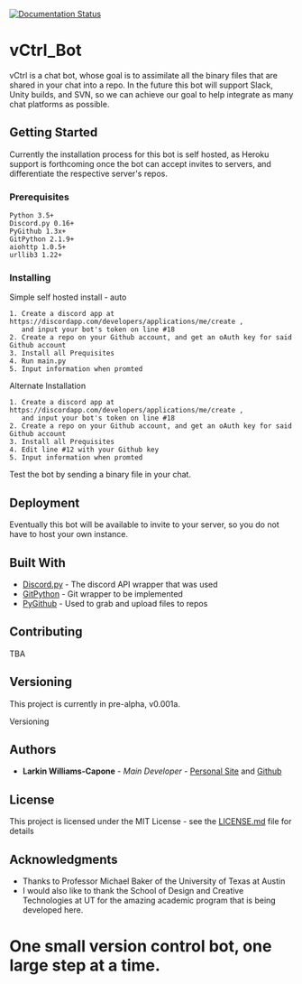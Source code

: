 [![Documentation Status](https://readthedocs.org/projects/vctrl-bot/badge/?version=latest)](http://vctrl-bot.readthedocs.io/en/latest/?badge=latest)


# vCtrl_Bot

vCtrl is a chat bot, whose goal is to assimilate all the binary files that are shared in your chat into a repo. In the future this bot will support Slack, Unity builds, and SVN, so we can achieve our goal to help integrate as many chat platforms as possible. 

## Getting Started

Currently the installation process for this bot is self hosted, as Heroku support is forthcoming once the bot can accept invites to servers, and differentiate the respective server's repos. 

### Prerequisites


```
Python 3.5+
Discord.py 0.16+
PyGithub 1.3x+
GitPython 2.1.9+
aiohttp 1.0.5+
urllib3 1.22+
```

### Installing

Simple self hosted install - auto

```
1. Create a discord app at https://discordapp.com/developers/applications/me/create , 
   and input your bot's token on line #18
2. Create a repo on your Github account, and get an oAuth key for said Github account
3. Install all Prequisites
4. Run main.py
5. Input information when promted
```

Alternate Installation

```
1. Create a discord app at https://discordapp.com/developers/applications/me/create , 
   and input your bot's token on line #18
2. Create a repo on your Github account, and get an oAuth key for said Github account
3. Install all Prequisites
4. Edit line #12 with your Github key
5. Input information when promted
```

Test the bot by sending a binary file in your chat.


## Deployment

Eventually this bot will be available to invite to your server, so you do not have to host your own instance.

## Built With

* [Discord.py](https://github.com/Rapptz/discord.py) - The discord API wrapper that was used
* [GitPython](https://github.com/gitpython-developers/GitPython) - Git wrapper to be implemented
* [PyGithub](https://github.com/PyGithub/PyGithub) - Used to grab and upload files to repos

## Contributing

TBA

## Versioning

This project is currently in pre-alpha, v0.001a. 

Versioning 

## Authors

* **Larkin Williams-Capone** - *Main Developer* - [Personal Site](http://larkinwc.com/) and [Github](https://github.com/luhrkin)


## License

This project is licensed under the MIT License - see the [LICENSE.md](LICENSE.md) file for details

## Acknowledgments

* Thanks to Professor Michael Baker of the University of Texas at Austin
* I would also like to thank the School of Design and Creative Technologies at UT for the amazing academic program that is being developed here.


# One small version control bot, one large step at a time.
